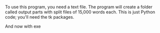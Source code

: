 To use this program, you need a text file. The program will create a folder called output parts with split files of 15,000 words each. This is just Python code; you'll need the tk packages.

And now with exe
